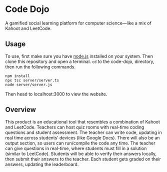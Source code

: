 # Code Dojo
A gamified social learning platform for computer science—like a mix of Kahoot and LeetCode.

## Usage
To use, first make sure you have [node.js](https://nodejs.org/en/) installed on your system.
Then clone this repository and open a terminal.
`cd` to the code-dojo, directory, then run the following commands.

    npm install
    npx tsc server/server.ts
    node server/server.js

Then head to localhost:3000 to view the website.

## Overview
This product is an educational tool that resembles a combination of Kahoot and LeetCode.
Teachers can host quiz rooms with real-time coding questions and student assessment.
The teacher can write code, updating in real time across students’ devices (like Google Docs).
There will also be an output section, so users can run/compile the code any time.
The teacher can give questions in real-time, where students must fill in a solution (similar to LeetCode).
Students will be able to verify their answers locally, then submit their answers to the teacher.
Each student gets graded on their answers, updating the leaderboard.
